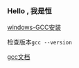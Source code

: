 ### Hello , 我是恒

[windows-GCC安装](https://www.mingw-w64.org/downloads/#w64devkit)

检查版本`gcc --version`

[gcc文档](https://www.cnblogs.com/liangxiaxu/articles/2617367.html)





